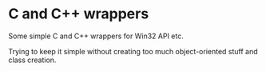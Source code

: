 # C and C++ wrappers
Some simple C and C++ wrappers for Win32 API etc.

Trying to keep it simple without creating too much object-oriented stuff and class creation.
